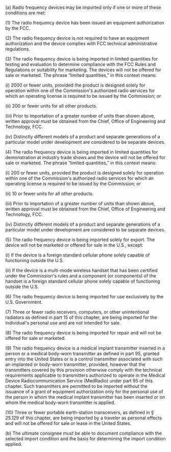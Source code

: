 (a) Radio frequency devices may be imported only if one or more of these conditions are met:

(1) The radio frequency device has been issued an equipment authorization by the FCC.

(2) The radio frequency device is not required to have an equipment authorization and the device complies with FCC technical administrative regulations.

(3) The radio frequency device is being imported in limited quantities for testing and evaluation to determine compliance with the FCC Rules and Regulations or suitability for marketing. The devices will not be offered for sale or marketed. The phrase “limited quantities,” in this context means:

(i) 2000 or fewer units, provided the product is designed solely for operation within one of the Commission's authorized radio services for which an operating license is required to be issued by the Commission; or

(ii) 200 or fewer units for all other products.

(iii) Prior to importation of a greater number of units than shown above, written approval must be obtained from the Chief, Office of Engineering and Technology, FCC.
              

(iv) Distinctly different models of a product and separate generations of a particular model under development are considered to be separate devices.

(4) The radio frequency device is being imported in limited quantities for demonstration at industry trade shows and the device will not be offered for sale or marketed. The phrase “limited quantities,” in this context means:

(i) 200 or fewer units, provided the product is designed solely for operation within one of the Commission's authorized radio services for which an operating license is required to be issued by the Commission; or

(ii) 10 or fewer units for all other products.

(iii) Prior to importation of a greater number of units than shown above, written approval must be obtained from the Chief, Office of Engineering and Technology, FCC.

(iv) Distinctly different models of a product and separate generations of a particular model under development are considered to be separate devices.

(5) The radio frequency device is being imported solely for export. The device will not be marketed or offered for sale in the U.S., except:

(i) If the device is a foreign standard cellular phone solely capable of functioning outside the U.S.

(ii) If the device is a multi-mode wireless handset that has been certified under the Commission's rules and a component (or components) of the handset is a foreign standard cellular phone solely capable of functioning outside the U.S.

(6) The radio frequency device is being imported for use exclusively by the U.S. Government.

(7) Three or fewer radio receivers, computers, or other unintentional radiators as defined in part 15 of this chapter, are being imported for the individual's personal use and are not intended for sale.

(8) The radio frequency device is being imported for repair and will not be offered for sale or marketed.

(9) The radio frequency device is a medical implant transmitter inserted in a person or a medical body-worn transmitter as defined in part 95, granted entry into the United States or is a control transmitter associated with such an implanted or body-worn transmitter, provided, however that the transmitters covered by this provision otherwise comply with the technical requirements applicable to transmitters authorized to operate in the Medical Device Radiocommunication Service (MedRadio) under part 95 of this chapter. Such transmitters are permitted to be imported without the issuance of a grant of equipment authorization only for the personal use of the person in whom the medical implant transmitter has been inserted or on whom the medical body-worn transmitter is applied.

(10) Three or fewer portable earth-station transceivers, as defined in § 25.129 of this chapter, are being imported by a traveler as personal effects and will not be offered for sale or lease in the United States.

(b) The ultimate consignee must be able to document compliance with the selected import condition and the basis for determining the import condition applied.

